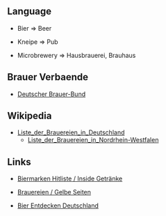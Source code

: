 ## Language

- Bier    => Beer
- Kneipe  => Pub

- Microbrewery => Hausbrauerei, Brauhaus


## Brauer Verbaende

- [Deutscher Brauer-Bund](http://www.brauer-bund.de)


## Wikipedia

- [Liste_der_Brauereien_in_Deutschland](http://de.wikipedia.org/wiki/Liste_der_Brauereien_in_Deutschland)
  - [Liste_der_Brauereien_in_Nordrhein-Westfalen](http://de.wikipedia.org/wiki/Liste_der_Brauereien_in_Nordrhein-Westfalen)

## Links

- [Biermarken Hitliste / Inside Getränke](http://www.inside-getraenke.de/biermarken-hitliste.html)

- [Brauereien / Gelbe Seiten](http://www.gelbeseiten.de/branchenbuch/brauereien)

- [Bier Entdecken Deutschland](http://www.bier-entdecken.de/bier-lander/deutschland)
